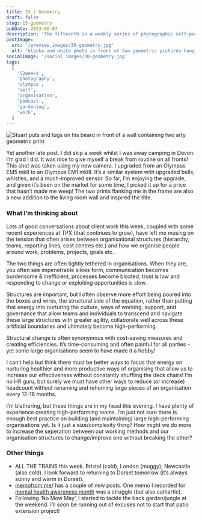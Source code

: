```yaml
---
title: 15 | Geometry
draft: false
slug: 15-geometry
pubDate: 2023-06-07
description: 'The fifteenth in a weekly series of photographic self-portaits accopained by a journal entry contianing thoughts about organisation strucutre and ways of working'
postImage:
  src: '/preview_images/30-geometry.jpg'
  alt: 'blacka and white photo in front of two geometric pictures hanging on the wall'
socialImage: '/social_images/30-geometry.jpg'
tags:
  [
    '52weeks',
    'photography',
    'olympus',
    'self',
    'organisation',
    'podcast',
    'gardening',
    'work',
  ]
---
```


![Stuart puts and tugs on his beard in front of a wall containing two arty geometric print](../post_images/52weeks/52_2023_15_FULL.jpg)

Yet another late post. I did skip a week whilst I was away camping in Devon. I’m glad I did. It was nice to give myself a break from routine on all fronts! This shot was taken using my new camera. I upgraded from an Olympus EM5 mkII to an Olympus EM1 mkIII. It’s a similar system with upgraded bells, whistles, and a much-improved sensor. So far, I’m enjoying the upgrade, and given it’s been on the market for some time, I picked it up for a price that hasn’t made me weep! The two prints flanking me in the frame are also a new addition to the living room wall and inspired the title.

### What I’m thinking about

Lots of good conversations about client work this week, coupled with some recent experiences at TPX (that continues to grow), have left me musing on the tension that often arises between organisational structures (hierarchy, teams, reporting lines, cost centres etc.) and how we organise people around work, problems, projects, goals etc.

The two things are often tightly tethered in organisations. When they are, you often see impenetrable siloes form, communication becomes burdensome & inefficient, processes become bloated, trust is low and responding to change or exploiting opportunities is slow.

Structures are important, but I often observe more effort being poured into the boxes and wires, the structural side of the equation, rather than putting that energy into nurturing the culture, ways of working, support, and governance that allow teams and individuals to transcend and navigate these large structures with greater agility, collaborate well across these artificial boundaries and ultimately become high-performing.

Structural change is often synonymous with cost-saving measures and creating efficiencies. It’s time-consuming and often painful for all parties - yet some large organisations seem to have made it a hobby!

I can’t help but think there must be better ways to focus that energy on nurturing healthier and more productive ways of organising that allow us to increase our effectiveness without constantly shuffling the deck chairs! I’m no HR guru, but surely we must have other ways to reduce (or increase) headcount without renaming and rehoming large pieces of an organisation every 12-18 months.

I’m blathering, but these things are in my head this evening. I have plenty of experience creating high-performing teams. I’m just not sure there is enough best practice on building (and maintaining) large high-performing organisations yet. Is it just a size/complexity thing? How might we do more to increase the seperation between our working methods and our organisation structures to change/improve one without breaking the other?

### Other things

- ALL THE TRAINS this week. Bristol (cold), London (muggy), Newcastle (also cold). I look forward to returning to Dorset tomorrow (it’s always sunny and warm in Dorset).
- [memofrom.me/](https://memofrom.me) has a couple of new posts. One memo I recorded for [mental health awareness month](https://memofrom.me/memos/3-mental-health-awareness/) was a struggle (but also cathartic).
- Following ‘No Mow May’, I started to tackle the back garden/jungle at the weekend. I’ll soon be running out of excuses not to start that patio extension project!
